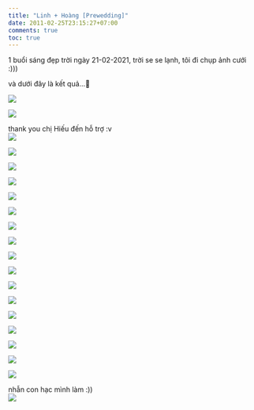 ```yaml
---
title: "Linh + Hoàng [Prewedding]"
date: 2011-02-25T23:15:27+07:00
comments: true
toc: true
---
```


1 buổi sáng đẹp trời ngày 21-02-2021, trời se se lạnh, tôi đi chụp ảnh cưới :)))  

và dưới đây là kết quả...💑

![](https://d32yh8fbac5ivo.cloudfront.net/static/images/linh/pre-wedding/LMC_4693.JPG)

![](https://d32yh8fbac5ivo.cloudfront.net/static/images/linh/pre-wedding/LMC_4771.JPG)

thank you chị Hiếu đến hỗ trợ :v  
![](https://d32yh8fbac5ivo.cloudfront.net/static/images/linh/pre-wedding/LMC_5166.JPG)

![](https://d32yh8fbac5ivo.cloudfront.net/static/images/linh/pre-wedding/LMC_4472.JPG)

![](https://d32yh8fbac5ivo.cloudfront.net/static/images/linh/pre-wedding/LMC_4538.JPG)

![](https://d32yh8fbac5ivo.cloudfront.net/static/images/linh/pre-wedding/LMC_4556.JPG)

![](https://d32yh8fbac5ivo.cloudfront.net/static/images/linh/pre-wedding/LMC_4802.JPG)

![](https://d32yh8fbac5ivo.cloudfront.net/static/images/linh/pre-wedding/LMC_4879.JPG)

![](https://d32yh8fbac5ivo.cloudfront.net/static/images/linh/pre-wedding/LMC_4898.JPG)

![](https://d32yh8fbac5ivo.cloudfront.net/static/images/linh/pre-wedding/LMC_4964.JPG)

![](https://d32yh8fbac5ivo.cloudfront.net/static/images/linh/pre-wedding/LMC_5000.JPG)

![](https://d32yh8fbac5ivo.cloudfront.net/static/images/linh/pre-wedding/LMC_5006.JPG)

![](https://d32yh8fbac5ivo.cloudfront.net/static/images/linh/pre-wedding/LMC_5030.JPG)

![](https://d32yh8fbac5ivo.cloudfront.net/static/images/linh/pre-wedding/NAM_2909.JPG)

![](https://d32yh8fbac5ivo.cloudfront.net/static/images/linh/pre-wedding/NAM_2946.JPG)

![](https://d32yh8fbac5ivo.cloudfront.net/static/images/linh/pre-wedding/NAM_2967.JPG)

![](https://d32yh8fbac5ivo.cloudfront.net/static/images/linh/pre-wedding/NAM_3029.JPG)

![](https://d32yh8fbac5ivo.cloudfront.net/static/images/linh/pre-wedding/NAM_3058.JPG)

![](https://d32yh8fbac5ivo.cloudfront.net/static/images/linh/pre-wedding/NAM_3106.JPG)

nhẫn con hạc mình làm :))   
![](https://d32yh8fbac5ivo.cloudfront.net/static/images/linh/pre-wedding/NAM_3131.JPG)

